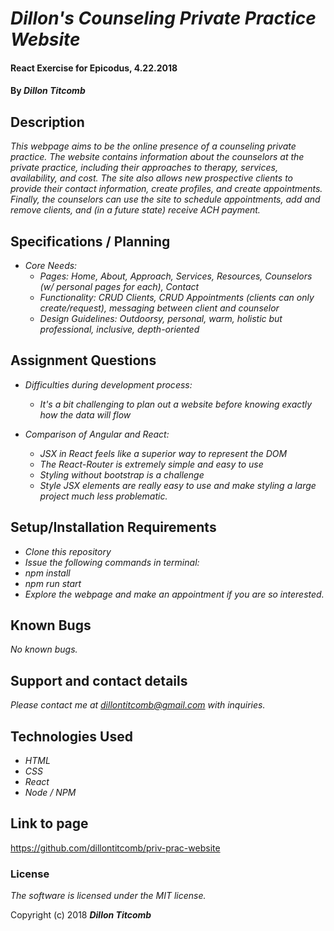 # _Dillon's Counseling Private Practice Website_

#### React Exercise for Epicodus, 4.22.2018

#### By _**Dillon Titcomb**_

## Description

_This webpage aims to be the online presence of a counseling private practice. The website contains information about the counselors at the private practice, including their approaches to therapy, services, availability, and cost. The site also allows new prospective clients to provide their contact information, create profiles, and create appointments. Finally, the counselors can use the site to schedule appointments, add and remove clients, and (in a future state) receive ACH payment._

## Specifications / Planning

* _Core Needs:_
	* _Pages: Home, About, Approach, Services, Resources, Counselors (w/ personal pages for each), Contact_
	* _Functionality: CRUD Clients, CRUD Appointments (clients can only create/request), messaging between client and counselor_
	* _Design Guidelines: Outdoorsy, personal, warm, holistic but professional, inclusive, depth-oriented_

## Assignment Questions

* _Difficulties during development process:_
	* _It's a bit challenging to plan out a website before knowing exactly how the data will flow_

* _Comparison of Angular and React:_
	* _JSX in React feels like a superior way to represent the DOM_
	* _The React-Router is extremely simple and easy to use_
	* _Styling without bootstrap is a challenge_
	* _Style JSX elements are really easy to use and make styling a large project much less problematic._


## Setup/Installation Requirements

* _Clone this repository_
* _Issue the following commands in terminal:_
* _npm install_
* _npm run start_
* _Explore the webpage and make an appointment if you are so interested._

## Known Bugs

_No known bugs._

## Support and contact details

_Please contact me at dillontitcomb@gmail.com with inquiries._

## Technologies Used

* _HTML_
* _CSS_
* _React_
* _Node / NPM_

## Link to page

https://github.com/dillontitcomb/priv-prac-website

### License

*The software is licensed under the MIT license.*

Copyright (c) 2018 **_Dillon Titcomb_**
